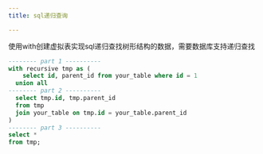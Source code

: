 ```yaml
---
title: sql递归查询

---
```


使用with创建虚拟表实现sql递归查找树形结构的数据，需要数据库支持递归查找

```sql
-------- part 1 ----------
with recursive tmp as (
	select id, parent_id from your_table where id = 1
  union all
-------- part 2 ----------
  select tmp.id, tmp.parent_id
  from tmp
  join your_table on tmp.id = your_table.parent_id
)
-------- part 3 ----------
select *
from tmp;
```